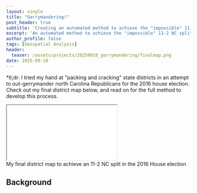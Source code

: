 ```yaml
---
layout: single
title: "Gerrymandering!"
post_header: true
subtitle: 'Creating an automated method to achieve the "impossible" 11-2 NC split'
excerpt: 'An automated method to achieve the "impossible" 11-2 NC split'
author_profile: false
tags: [Geospatial Analysis]
header:
  teaser: /assets/projects/20250910_gerrymandering/finalmap.png
date: 2025-09-10
---
```


*tl;dr: I tried my hand at "packing and cracking" state districts in an attempt to out-gerrymander north Carolina Republicans for the 2016 house election.  Check out my final district map below, and read on for the full method to develop this process.

<iframe src="/assets/projects/20250910_gerrymandering/finalmap.html"></iframe>
<figcaption>My final district map to achieve an 11-2 NC split in the 2016 House election</figcaption>



## Background

